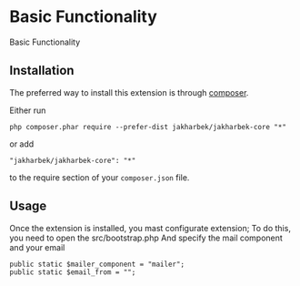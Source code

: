 Basic Functionality
===================
Basic Functionality

Installation
------------

The preferred way to install this extension is through [composer](http://getcomposer.org/download/).

Either run

```
php composer.phar require --prefer-dist jakharbek/jakharbek-core "*"
```

or add

```
"jakharbek/jakharbek-core": "*"
```

to the require section of your `composer.json` file.


Usage
-----

Once the extension is installed, you mast configurate extension;
To do this, you need to open the src/bootstrap.php
And specify the mail component and your email

    public static $mailer_component = "mailer";
    public static $email_from = "";